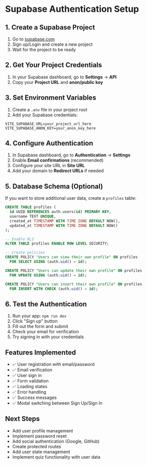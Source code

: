 # Supabase Authentication Setup

## 1. Create a Supabase Project

1. Go to [supabase.com](https://supabase.com)
2. Sign up/Login and create a new project
3. Wait for the project to be ready

## 2. Get Your Project Credentials

1. In your Supabase dashboard, go to **Settings** → **API**
2. Copy your **Project URL** and **anon/public key**

## 3. Set Environment Variables

1. Create a `.env` file in your project root
2. Add your Supabase credentials:

```env
VITE_SUPABASE_URL=your_project_url_here
VITE_SUPABASE_ANON_KEY=your_anon_key_here
```

## 4. Configure Authentication

1. In Supabase dashboard, go to **Authentication** → **Settings**
2. Enable **Email confirmations** (recommended)
3. Configure your site URL in **Site URL**
4. Add your domain to **Redirect URLs** if needed

## 5. Database Schema (Optional)

If you want to store additional user data, create a `profiles` table:

```sql
CREATE TABLE profiles (
  id UUID REFERENCES auth.users(id) PRIMARY KEY,
  username TEXT UNIQUE,
  created_at TIMESTAMP WITH TIME ZONE DEFAULT NOW(),
  updated_at TIMESTAMP WITH TIME ZONE DEFAULT NOW()
);

-- Enable RLS
ALTER TABLE profiles ENABLE ROW LEVEL SECURITY;

-- Create policies
CREATE POLICY "Users can view their own profile" ON profiles
  FOR SELECT USING (auth.uid() = id);

CREATE POLICY "Users can update their own profile" ON profiles
  FOR UPDATE USING (auth.uid() = id);

CREATE POLICY "Users can insert their own profile" ON profiles
  FOR INSERT WITH CHECK (auth.uid() = id);
```

## 6. Test the Authentication

1. Run your app: `npm run dev`
2. Click "Sign up" button
3. Fill out the form and submit
4. Check your email for verification
5. Try signing in with your credentials

## Features Implemented

- ✅ User registration with email/password
- ✅ Email verification
- ✅ User sign in
- ✅ Form validation
- ✅ Loading states
- ✅ Error handling
- ✅ Success messages
- ✅ Modal switching between Sign Up/Sign In

## Next Steps

- Add user profile management
- Implement password reset
- Add social authentication (Google, GitHub)
- Create protected routes
- Add user state management
- Implement quiz functionality with user data
